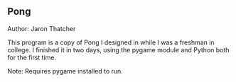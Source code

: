 Pong 
----

Author: Jaron Thatcher

This program is a copy of Pong I designed in while I was a freshman in college. I finished it in two days, using the pygame module and Python both for the first time. 




Note: Requires pygame installed to run.